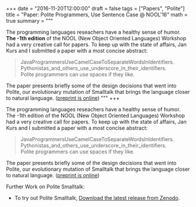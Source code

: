 +++
date = "2016-11-20T12:00:00"
draft = false
tags = ["Papers", "Polite"]
title = "Paper: Polite Programmers, Use Sentence Case @ NOOL'16"
math = true
summary = """

The programming languages reseachers have a healthy sense of humor. 
**The -1th edition** of the NOOL (New Object Oriented Languages) 
Workshop had a very creative call for papers. 
To keep up with the state of affairs, Jan Kurs and I submitted a paper 
with a most concise abstract:

> JavaProgrammersUseCamelCaseToSeparateWordsInIdentifiers. <br/>
   Pythonistas_and_others_use_underscore_in_their_identifiers. <br/>
   Polite programmers can use spaces if they like.

The paper presents briefly some of the design decisions that went into Polite, our evolutionary mutation of Smalltalk that brings the language 
closer to natural language. ([preprint is online](https://github.com/mircealungu/Polite_Programmers__NOOL16/blob/master/preprint.pdf))
"""
+++

The programming languages reseachers have a healthy sense of humor. The -1th edition of the NOOL (New Object Oriented Languages) Workshop had a very creative call for papers. To keep up with the state of affairs, Jan Kurs and I submitted a paper with a most concise abstract:

> JavaProgrammersUseCamelCaseToSeparateWordsInIdentifiers. <br/>
   Pythonistas_and_others_use_underscore_in_their_identifiers. <br/>
   Polite programmers can use spaces if they like.

The paper presents briefly some of the design decisions that went into Polite, our evolutionary mutation of Smalltalk that brings the language 
closer to natural language. ([preprint is online](https://github.com/mircealungu/Polite_Programmers__NOOL16/blob/master/preprint.pdf))

Further Work on Polite Smalltalk: 

- To try out Polite Smalltalk, [Download the latest release from Zenodo](https://zenodo.org/record/61578#.WDYtDKIrKXQ).
